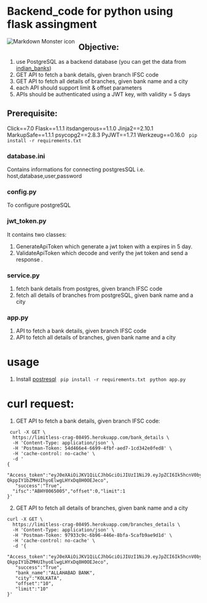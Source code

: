 # Backend_code for python using flask assingment

<img src="https://www.fylehq.com/assets/images/logos/fylelogo.svg"
     alt="Markdown Monster icon"
     style="float: left; margin-right: 10px;" />

## Objective:
1. use PostgreSQL as a backend database (you can get the data from [indian_banks](https://github.com/snarayanank2/indian_banks))
2. GET API to fetch a bank details, given branch IFSC code
3. GET API to fetch all details of branches, given bank name and a city 
4. each API should support limit & offset parameters
5. APIs should be authenticated using a JWT key, with validity = 5 days

## Prerequisite:
Click==7.0
Flask==1.1.1
itsdangerous==1.1.0
Jinja2==2.10.1
MarkupSafe==1.1.1
psycopg2==2.8.3
PyJWT==1.7.1
Werkzeug==0.16.0
``` pip install -r requirements.txt```
### database.ini 
Contains informations for connecting postgresSQL i.e. host,database,user,password

### config.py 
To configure postgreSQL

### jwt_token.py
It contains two classes:
1. GenerateApiToken which generate a jwt token with a expires in 5 day.
2. ValidateApiToken which decode and verify the jwt token and send a response .

### service.py
1. fetch bank details from postgres, given branch IFSC code 
2. fetch all details of branches from postgreSQL, given bank name and a city

### app.py
1. API to fetch a bank details, given branch IFSC code
2. API to fetch all details of branches, given bank name and a city 

# usage
1. Install [postresql](https://www.digitalocean.com/community/tutorials/how-to-install-and-use-postgresql-on-ubuntu-16-04)
``` pip install -r requirements.txt```
``` python app.py```

# curl request:

1. GET API to fetch a bank details, given branch IFSC code:
```
 curl -X GET \
  https://limitless-crag-08495.herokuapp.com/bank_details \
  -H 'Content-Type: application/json' \
  -H 'Postman-Token: 54d466e4-6699-4fbf-aed7-1cd342e0fed8' \
  -H 'cache-control: no-cache' \
  -d '
{
   "Access_token":"eyJ0eXAiOiJKV1QiLCJhbGciOiJIUzI1NiJ9.eyJpZCI6Ik5hcnV0byIsInNlY3JldCI6IkRlZmF1bHQxIiwiZXhwIjoxNTY5NTcyNjAwfQ.FrFU6nJ-QkppIY1bZMHUIhyoElwgLHYxDq8H0OEJeco",
   "success":"True",
  "ifsc":"ABHY0065005","offset":0,"limit":1
}'
``` 
2. GET API to fetch all details of branches, given bank name and a city 
``` 
curl -X GET \
  https://limitless-crag-08495.herokuapp.com/branches_details \
  -H 'Content-Type: application/json' \
  -H 'Postman-Token: 97933c9c-6b96-446e-8bfa-5cafb9ae9d1d' \
  -H 'cache-control: no-cache' \
  -d '{
   "Access_token":"eyJ0eXAiOiJKV1QiLCJhbGciOiJIUzI1NiJ9.eyJpZCI6Ik5hcnV0byIsInNlY3JldCI6IkRlZmF1bHQxIiwiZXhwIjoxNTY5NTcyNjAwfQ.FrFU6nJ-QkppIY1bZMHUIhyoElwgLHYxDq8H0OEJeco",
   "success":"True",
   "bank_name":"ALLAHABAD BANK",
   "city":"KOLKATA",
   "offset":"10",
   "limit":"10"
}' 
```

